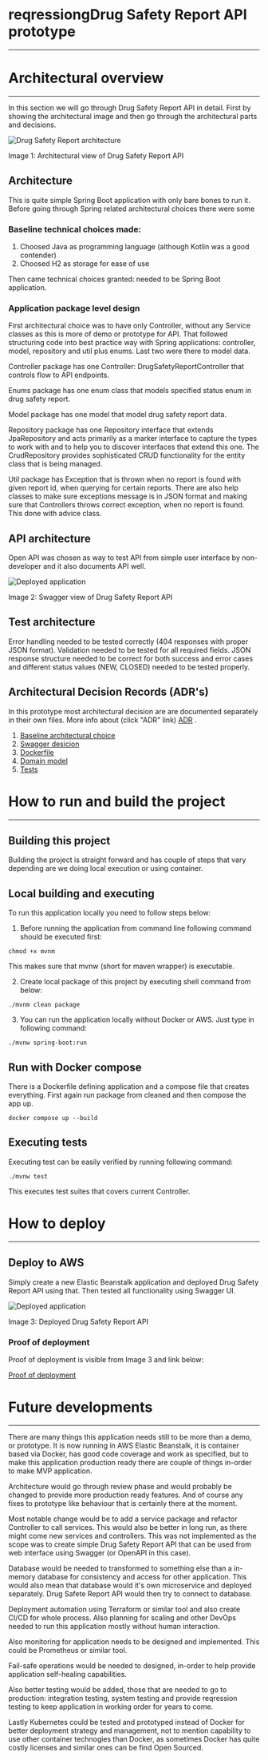 reqressiongDrug Safety Report API prototype
===
---

Architectural overview
===
---
In this section we will go through Drug Safety Report API in detail. First by showing the architectural image and then go through the architectural parts and decisions.

![Drug Safety Report architecture](./docs/architecture/architecture.png)

Image 1: Architectural view of Drug Safety Report API

## Architecture
This is quite simple Spring Boot application with only bare bones to run it. Before going through Spring related architectural choices there were some

### Baseline technical choices made:
1. Choosed Java as programming language (although Kotlin was a good contender)
2. Choosed H2 as storage for ease of use

Then came technical choices granted: needed to be Spring Boot application.

### Application package level design
First architectural choice was to have only Controller, without any Service classes as this is more of demo or prototype for API. That followed structuring code into best practice way with Spring applications: controller, model, repository and util plus enums.
Last two were there to model data. 

Controller package has one Controller: DrugSafetyReportController that controls flow to API endpoints.

Enums package has one enum class that models specified status enum in drug safety report.

Model package has one model that model drug safety report data.

Repository package has one Repository interface that extends JpaRepository and acts primarily as a marker interface to capture the types to work with and to help you to discover interfaces that extend this one. The CrudRepository provides sophisticated CRUD functionality for the entity class that is being managed.

Util package has Exception that is thrown when no report is found with given report id, when querying for certain reports. There are also help classes to make sure exceptions message is in JSON format and making sure that Controllers throws correct exception, when no report is found. This done with advice class.

## API architecture
Open API was chosen as way to test API from simple user interface by non-developer and it also documents API well.

![Deployed application](./docs/images/swagger.png)

Image 2: Swagger view of Drug Safety Report API

## Test architecture
Error handling needed to be tested correctly (404 responses with proper JSON format). Validation needed to be tested for all required fields. JSON response structure needed to be correct for both success and error cases and different status values (NEW, CLOSED) needed to be tested properly.

## Architectural Decision Records (ADR's)
In this prototype most architectural decision are are documented separately in their own files. More info about (click "ADR" link) [ADR](https://github.com/joelparkerhenderson/architecture-decision-record?tab=readme-ov-file) .

1. [Baseline architectural choice](./adrs/1_adr_baseline_application.md)
2. [Swagger desicion](./adrs/2_adr_swagger_library_selection.md)
3. [Dockerfile](./adrs/3_adr_dockerize_solution)
4. [Domain model](./adrs/4_adr_domain_model.md)
5. [Tests](./adrs/5_adr_tests)

How to run and build the project
===
---

## Building this project
Building the project is straight forward and has couple of steps that vary depending are we doing local execution or using container.

## Local building and executing
To run this application locally you need to follow steps below:

1. Before running the application from command line following command should be executed first:
```shell
chmod +x mvnm
```
This makes sure that mvnw (short for maven wrapper) is executable.

2. Create local package of this project by executing shell command from below:

```shell
./mvnm clean package
```

3. You can run the application locally without Docker or AWS. Just type in following command:

```shell
./mvnw spring-boot:run
```
## Run with Docker compose
There is a Dockerfile defining application and a compose file that creates everything. First again run package from cleaned and then compose the app up.

```shell
docker compose up --build
```

## Executing tests
Executing test can be easily verified by running following command:
```shell
./mvnw test
```
This executes test suites that covers current Controller.

How to deploy
===
---

## Deploy to AWS
Simply create a new Elastic Beanstalk application and deployed Drug Safety Report API using that. Then tested all functionality using Swagger UI.

![Deployed application](./docs/images/drug-safety-report-api-installed-as-elasticbeanstalk-app.png)

Image 3: Deployed Drug Safety Report API

### Proof of deployment
Proof of deployment is visible from Image 3 and link below:

[Proof of deployment](./docs/video/drug-safety-report-api-running-in-aws.mov)

Future developments
===
---
There are many things this application needs still to be more than a demo, or prototype. It is now running in AWS Elastic Beanstalk, it is container based via Docker, has good code coverage and work as specified, but to make this application production ready there are couple of things in-order to make MVP application.

Architecture would go through review phase and would probably be changed to provide more production ready features. And of course any fixes to prototype like behaviour that is certainly there at the moment. 

Most notable change would be to add a service package and refactor Controller to call services. This would also be better in long run, as there might come new services and controllers. This was not implemented as the scope
was to create simple Drug Safety Report API that can be used from web interface using Swagger (or OpenAPI in this case).

Database would be needed to transformed to something else than a in-memory database for consistency and access for other application. This would also mean that database would it's own microservice and deployed separately. 
Drug Safete Report API would then try to connect to database.

Deployment automation using Terraform or similar tool and also create CI/CD for whole process. Also planning for scaling and other DevOps needed to run this application mostly without human interaction.

Also monitoring for application needs to be designed and implemented. This could be Prometheus or similar tool.

Fail-safe operations would be needed to designed, in-order to help provide application self-healing capabilities.

Also better testing would be added, those that are needed to go to production: integration testing, system testing and provide reqression testing to keep application in working order for years to come.

Lastly Kubernetes could be tested and prototyped instead of Docker for better deployment strategy and management, not to mention capability to use other container technogies than Docker, as sometimes Docker has quite costly licenses and similar ones can be find Open Sourced.
